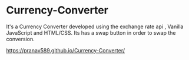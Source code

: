 # Currency-Converter
It's a Currency Converter developed using the exchange rate api , Vanilla JavaScript and HTML/CSS. Its has a swap button in order to swap the conversion.

https://pranav589.github.io/Currency-Converter/
